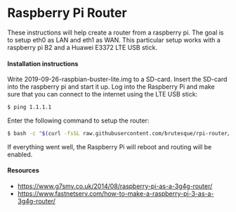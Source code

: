 # Raspberry Pi Router

These instructions will help create a router from a raspberry pi. The goal is to setup eth0 as LAN and eth1 as WAN.
This particular setup works with a raspberry pi B2 and a Huawei E3372 LTE USB stick. 


#### Installation instructions
Write 2019-09-26-raspbian-buster-lite.img to a SD-card. Insert the SD-card into the raspberry pi and start it up.
Log into the Raspberry Pi and make sure that you can connect to the internet using the LTE USB stick:
```bash
$ ping 1.1.1.1
```

Enter the following command to setup the router:
```bash
$ bash -c "$(curl -fsSL raw.githubusercontent.com/brutesque/rpi-router/master/install.sh)"
```

If everything went well, the Raspberry Pi will reboot and routing will be enabled.

#### Resources
- https://www.g7smy.co.uk/2014/08/raspberry-pi-as-a-3g4g-router/
- https://www.fastnetserv.com/how-to-make-a-raspberry-pi-3-as-a-3g4g-router/
